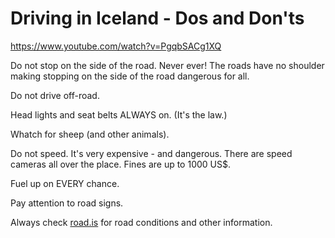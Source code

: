 # Driving in Iceland - Dos and Don'ts

https://www.youtube.com/watch?v=PgqbSACg1XQ

Do not stop on the side of the road. Never ever! The roads have no shoulder making stopping on the side of the road dangerous for all.

Do not drive off-road.

Head lights and seat belts ALWAYS on. (It's the law.)

Whatch for sheep (and other animals).

Do not speed. It's very expensive - and dangerous. There are speed cameras all over the place. Fines are up to 1000 US$.

Fuel up on EVERY chance.

Pay attention to road signs.

Always check [road.is](road.is) for road conditions and other information.

